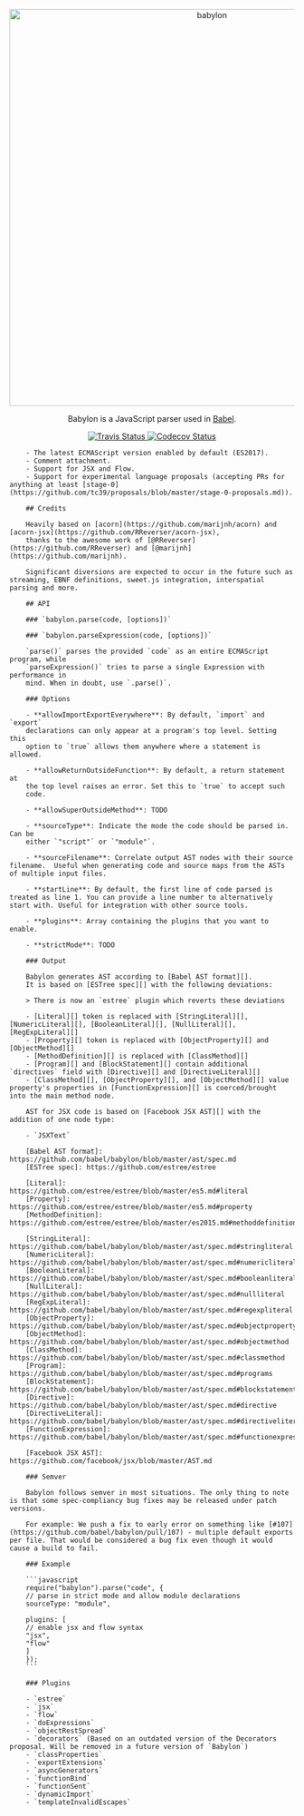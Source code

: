 <p align="center">
    <img alt="babylon" src="https://raw.githubusercontent.com/babel/logo/master/babylon.png" width="700">
</p>

<p align="center">
Babylon is a JavaScript parser used in <a href="https://github.com/babel/babel">Babel</a>.
</p>

<p align="center">
<a href="https://travis-ci.org/babel/babylon">
    <img alt="Travis Status" src="https://img.shields.io/travis/babel/babylon/master.svg?style=flat&label=travis">
</a>
<a href="https://codecov.io/gh/babel/babylon">
    <img alt="Codecov Status" src="https://img.shields.io/codecov/c/github/babel/babylon/master.svg?style=flat">
</a>
</p>

        - The latest ECMAScript version enabled by default (ES2017).
        - Comment attachment.
        - Support for JSX and Flow.
        - Support for experimental language proposals (accepting PRs for anything at least [stage-0](https://github.com/tc39/proposals/blob/master/stage-0-proposals.md)).

        ## Credits

        Heavily based on [acorn](https://github.com/marijnh/acorn) and [acorn-jsx](https://github.com/RReverser/acorn-jsx),
        thanks to the awesome work of [@RReverser](https://github.com/RReverser) and [@marijnh](https://github.com/marijnh).

        Significant diversions are expected to occur in the future such as streaming, EBNF definitions, sweet.js integration, interspatial parsing and more.

        ## API

        ### `babylon.parse(code, [options])`

        ### `babylon.parseExpression(code, [options])`

        `parse()` parses the provided `code` as an entire ECMAScript program, while
        `parseExpression()` tries to parse a single Expression with performance in
        mind. When in doubt, use `.parse()`.

        ### Options

        - **allowImportExportEverywhere**: By default, `import` and `export`
        declarations can only appear at a program's top level. Setting this
        option to `true` allows them anywhere where a statement is allowed.

        - **allowReturnOutsideFunction**: By default, a return statement at
        the top level raises an error. Set this to `true` to accept such
        code.

        - **allowSuperOutsideMethod**: TODO

        - **sourceType**: Indicate the mode the code should be parsed in. Can be
        either `"script"` or `"module"`.

        - **sourceFilename**: Correlate output AST nodes with their source filename.  Useful when generating code and source maps from the ASTs of multiple input files.

        - **startLine**: By default, the first line of code parsed is treated as line 1. You can provide a line number to alternatively start with. Useful for integration with other source tools.

        - **plugins**: Array containing the plugins that you want to enable.

        - **strictMode**: TODO

        ### Output

        Babylon generates AST according to [Babel AST format][].
        It is based on [ESTree spec][] with the following deviations:

        > There is now an `estree` plugin which reverts these deviations

        - [Literal][] token is replaced with [StringLiteral][], [NumericLiteral][], [BooleanLiteral][], [NullLiteral][], [RegExpLiteral][]
        - [Property][] token is replaced with [ObjectProperty][] and [ObjectMethod][]
        - [MethodDefinition][] is replaced with [ClassMethod][]
        - [Program][] and [BlockStatement][] contain additional `directives` field with [Directive][] and [DirectiveLiteral][]
        - [ClassMethod][], [ObjectProperty][], and [ObjectMethod][] value property's properties in [FunctionExpression][] is coerced/brought into the main method node.

        AST for JSX code is based on [Facebook JSX AST][] with the addition of one node type:

        - `JSXText`

        [Babel AST format]: https://github.com/babel/babylon/blob/master/ast/spec.md
        [ESTree spec]: https://github.com/estree/estree

        [Literal]: https://github.com/estree/estree/blob/master/es5.md#literal
        [Property]: https://github.com/estree/estree/blob/master/es5.md#property
        [MethodDefinition]: https://github.com/estree/estree/blob/master/es2015.md#methoddefinition

        [StringLiteral]: https://github.com/babel/babylon/blob/master/ast/spec.md#stringliteral
        [NumericLiteral]: https://github.com/babel/babylon/blob/master/ast/spec.md#numericliteral
        [BooleanLiteral]: https://github.com/babel/babylon/blob/master/ast/spec.md#booleanliteral
        [NullLiteral]: https://github.com/babel/babylon/blob/master/ast/spec.md#nullliteral
        [RegExpLiteral]: https://github.com/babel/babylon/blob/master/ast/spec.md#regexpliteral
        [ObjectProperty]: https://github.com/babel/babylon/blob/master/ast/spec.md#objectproperty
        [ObjectMethod]: https://github.com/babel/babylon/blob/master/ast/spec.md#objectmethod
        [ClassMethod]: https://github.com/babel/babylon/blob/master/ast/spec.md#classmethod
        [Program]: https://github.com/babel/babylon/blob/master/ast/spec.md#programs
        [BlockStatement]: https://github.com/babel/babylon/blob/master/ast/spec.md#blockstatement
        [Directive]: https://github.com/babel/babylon/blob/master/ast/spec.md#directive
        [DirectiveLiteral]: https://github.com/babel/babylon/blob/master/ast/spec.md#directiveliteral
        [FunctionExpression]: https://github.com/babel/babylon/blob/master/ast/spec.md#functionexpression

        [Facebook JSX AST]: https://github.com/facebook/jsx/blob/master/AST.md

        ### Semver

        Babylon follows semver in most situations. The only thing to note is that some spec-compliancy bug fixes may be released under patch versions.

        For example: We push a fix to early error on something like [#107](https://github.com/babel/babylon/pull/107) - multiple default exports per file. That would be considered a bug fix even though it would cause a build to fail.

        ### Example

        ```javascript
        require("babylon").parse("code", {
        // parse in strict mode and allow module declarations
        sourceType: "module",

        plugins: [
        // enable jsx and flow syntax
        "jsx",
        "flow"
        ]
        });
        ```

        ### Plugins

        - `estree`
        - `jsx`
        - `flow`
        - `doExpressions`
        - `objectRestSpread`
        - `decorators` (Based on an outdated version of the Decorators proposal. Will be removed in a future version of `Babylon`)
        - `classProperties`
        - `exportExtensions`
        - `asyncGenerators`
        - `functionBind`
        - `functionSent`
        - `dynamicImport`
        - `templateInvalidEscapes`
